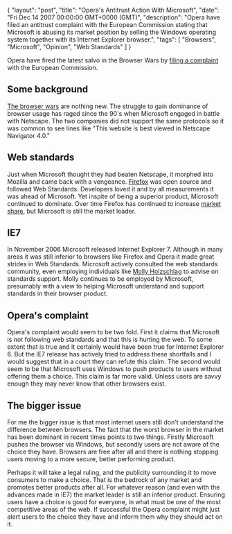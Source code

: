 {
  "layout": "post",
  "title": "Opera's Antitrust Action With Microsoft",
  "date": "Fri Dec 14 2007 00:00:00 GMT+0000 (GMT)",
  "description": "Opera have filed an antitrust complaint with the European Commission stating that Microsoft is abusing its market position by selling the Windows operating system together with its Internet Explorer browser.",
  "tags": [
    "Browsers",
    "Microsoft",
    "Opinion",
    "Web Standards"
  ]
}

Opera have fired the latest salvo in the Browser Wars by [filing a complaint][1] with the European Commission.

## Some background

[The browser wars][2] are nothing new. The struggle to gain dominance of browser usage has raged since the 90's when Microsoft engaged in battle with Netscape. The two companies did not support the same protocols so it was common to see lines like "This website is best viewed in Netscape Navigator 4.0."

## Web standards

Just when Microsoft thought they had beaten Netscape, it morphed into Mozilla and came back with a vengeance. [Firefox][3] was open source and followed Web Standards. Developers loved it and by all measurements it was ahead of Microsoft. Yet inspite of being a superior product, Microsoft continued to dominate. Over time Firefox has continued to increase [market share][4], but Microsoft is still the market leader.

## IE7

In November 2006 Microsoft released Internet Explorer 7. Although in many areas it was still inferior to browsers like Firefox and Opera it made great strides in Web Standards. Microsoft actively consulted the web standards community, even employing individuals like [Molly Holzschlag][5] to advise on standards support. Molly continues to be employed by Microsoft, presumably with a view to helping Microsoft understand and support standards in their browser product. 

## Opera's complaint

Opera's complaint would seem to be two fold. First it claims that Microsoft is not following web standards and that this is hurting the web. To some extent that is true and it certainly would have been true for Internet Explorer 6. But the IE7 release has actively tried to address these shortfalls and I would suggest that in a court they can refute this claim. The second would seem to be that Microsoft uses Windows to push products to users without offering them a choice. This claim is far more valid. Unless users are savvy enough they may never know that other browsers exist.

## The bigger issue

For me the bigger issue is that most internet users still don't understand the difference between browsers. The fact that the worst browser in the market has been dominant in recent times points to two things. Firstly Microsoft pushes the browser via Windows, but secondly users are not aware of the choice they have. Browsers are free after all and there is nothing stopping users moving to a more secure, better performing product. 

Perhaps it will take a legal ruling, and the publicity surrounding it to move consumers to make a choice. That is the bedrock of any market and promotes better products after all. For whatever reason (and even with the advances made in IE7) the market leader is still an inferior product. Ensuring users have a choice is good for everyone, in what must be one of the most competitive areas of the web. If successful the Opera complaint might just alert users to the choice they have and inform them why they should act on it.

 [1]: http://www.opera.com/pressreleases/en/2007/12/13/
 [2]: http://en.wikipedia.org/wiki/Browser_wars
 [3]: http://www.mozilla.com/en-US/firefox/
 [4]: http://www.w3schools.com/browsers/browsers_stats.asp
 [5]: http://www.molly.com/2005/07/05/wasp-to-collaborate-with-microsoft-to-promote-web-standards/

